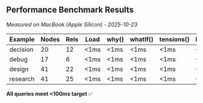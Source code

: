 
## Performance Benchmark Results

*Measured on MacBook (Apple Silicon) - 2025-10-23*

| Example | Nodes | Rels | Load | why() | whatIf() | tensions() | blocked() | alternatives() |
|---------|-------|------|------|-------|----------|------------|-----------|----------------|
| decision | 20 | 12 | <1ms | <1ms | <1ms | <1ms | <1ms | <1ms |
| debug | 17 | 6 | <1ms | <1ms | <1ms | <1ms | <1ms | <1ms |
| design | 41 | 22 | <1ms | <1ms | <1ms | <1ms | <1ms | <1ms |
| research | 41 | 25 | <1ms | <1ms | <1ms | <1ms | <1ms | <1ms |

**All queries meet <100ms target** ✅
